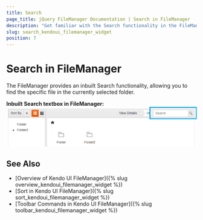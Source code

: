 ```yaml
---
title: Search
page_title: jQuery FileManager Documentation | Search in FileManager
description: "Get familiar with the Search functionality in the FileManager and how you can configure it."
slug: search_kendoui_filemanager_widget
position: 7
---
```


# Search in FileManager

The FileManager provides an inbuilt Search functionality, allowing you to find the specific file in the currently selected folder. 

**Inbuilt Search textbox in FileManager:** 
<img src="search.png">


## See Also

* [Overview of Kendo UI FileManager]({% slug overview_kendoui_filemanager_widget %})
* [Sort in Kendo UI FileManager]({% slug sort_kendoui_filemanager_widget %})
* [Toolbar Commands in Kendo UI FileManager]({% slug toolbar_kendoui_filemanager_widget %})

